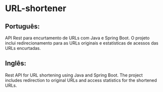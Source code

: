 # URL-shortener
## Português:
API Rest para encurtamento de URLs com Java e Spring Boot. O projeto inclui redirecionamento para as URLs originais e estatísticas de acessos das URLs encurtadas. 

## Inglês:
Rest API for URL shortening using Java and Spring Boot. The project includes redirection to original URLs and access statistics for the shortened URLs.
